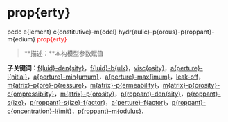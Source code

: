 # prop{erty}
pcdc e{lement} c{onstitutive}-m{odel} hydr{aulic}-p{orous}-p{roppant}-m{edium} <span style='color: red;'>prop{erty}</span>
> **描述：**本构模型参数赋值

**子关键词：**[f{luid}-den{sity}](e{lement}/c{onstitutive}-m{odel}/hydr{aulic}-p{orous}-p{roppant}-m{edium}/prop{erty}/f{luid}-den{sity}/)，[f{luid}-b{ulk}](e{lement}/c{onstitutive}-m{odel}/hydr{aulic}-p{orous}-p{roppant}-m{edium}/prop{erty}/f{luid}-b{ulk}/)，[visc{osity}](e{lement}/c{onstitutive}-m{odel}/hydr{aulic}-p{orous}-p{roppant}-m{edium}/prop{erty}/visc{osity}/)，[a{perture}-i{nitial}](e{lement}/c{onstitutive}-m{odel}/hydr{aulic}-p{orous}-p{roppant}-m{edium}/prop{erty}/a{perture}-i{nitial}/)，[a{perture}-min{umum}](e{lement}/c{onstitutive}-m{odel}/hydr{aulic}-p{orous}-p{roppant}-m{edium}/prop{erty}/a{perture}-min{umum}/)，[a{perture}-max{imum}](e{lement}/c{onstitutive}-m{odel}/hydr{aulic}-p{orous}-p{roppant}-m{edium}/prop{erty}/a{perture}-max{imum}/)，[leak-off](e{lement}/c{onstitutive}-m{odel}/hydr{aulic}-p{orous}-p{roppant}-m{edium}/prop{erty}/leak-off/)，[m{atrix}-p{ore}-p{ressure}](e{lement}/c{onstitutive}-m{odel}/hydr{aulic}-p{orous}-p{roppant}-m{edium}/prop{erty}/m{atrix}-p{ore}-p{ressure}/)，[m{atrix}-p{ermeability}](e{lement}/c{onstitutive}-m{odel}/hydr{aulic}-p{orous}-p{roppant}-m{edium}/prop{erty}/m{atrix}-p{ermeability}/)，[m{atrix}-p{orosity}-c{ompressiblity}](e{lement}/c{onstitutive}-m{odel}/hydr{aulic}-p{orous}-p{roppant}-m{edium}/prop{erty}/m{atrix}-p{orosity}-c{ompressiblity}/)，[m{atrix}-p{orosity}](e{lement}/c{onstitutive}-m{odel}/hydr{aulic}-p{orous}-p{roppant}-m{edium}/prop{erty}/m{atrix}-p{orosity}/)，[p{roppant}-den{sity}](e{lement}/c{onstitutive}-m{odel}/hydr{aulic}-p{orous}-p{roppant}-m{edium}/prop{erty}/p{roppant}-den{sity}/)，[p{roppant}-s{ize}](e{lement}/c{onstitutive}-m{odel}/hydr{aulic}-p{orous}-p{roppant}-m{edium}/prop{erty}/p{roppant}-s{ize}/)，[p{roppant}-s{ize}-f{actor}](e{lement}/c{onstitutive}-m{odel}/hydr{aulic}-p{orous}-p{roppant}-m{edium}/prop{erty}/p{roppant}-s{ize}-f{actor}/)，[a{perture}-f{actor}](e{lement}/c{onstitutive}-m{odel}/hydr{aulic}-p{orous}-p{roppant}-m{edium}/prop{erty}/a{perture}-f{actor}/)，[p{roppant}-c{oncentration}-l{imit}](e{lement}/c{onstitutive}-m{odel}/hydr{aulic}-p{orous}-p{roppant}-m{edium}/prop{erty}/p{roppant}-c{oncentration}-l{imit}/)，[p{roppant}-m{odulus}](e{lement}/c{onstitutive}-m{odel}/hydr{aulic}-p{orous}-p{roppant}-m{edium}/prop{erty}/p{roppant}-m{odulus}/)，
